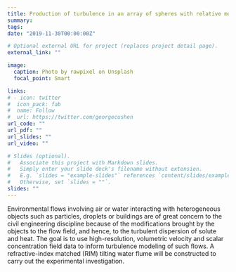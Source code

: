 ```yaml
---
title: Production of turbulence in an array of spheres with relative motions: air-water flows
summary: 
tags:
date: "2019-11-30T00:00:00Z"

# Optional external URL for project (replaces project detail page).
external_link: ""

image:
  caption: Photo by rawpixel on Unsplash
  focal_point: Smart

links:
# - icon: twitter
#  icon_pack: fab
#  name: Follow
#  url: https://twitter.com/georgecushen
url_code: ""
url_pdf: ""
url_slides: ""
url_video: ""

# Slides (optional).
#   Associate this project with Markdown slides.
#   Simply enter your slide deck's filename without extension.
#   E.g. `slides = "example-slides"` references `content/slides/example-slides.md`.
#   Otherwise, set `slides = ""`.
slides: ""
---
```


Environmental flows involving air or water interacting with heterogeneous objects such as particles, droplets or buildings are of great concern to the civil engineering discipline because of the modifications brought by the objects to the flow field, and hence, to the turbulent dispersion of solute and heat. The goal is to use high-resolution, volumetric velocity and scalar concentration field data to inform turbulence modeling of such flows. A refractive-index matched (RIM) tilting water flume will be constructed to carry out the experimental investigation. 